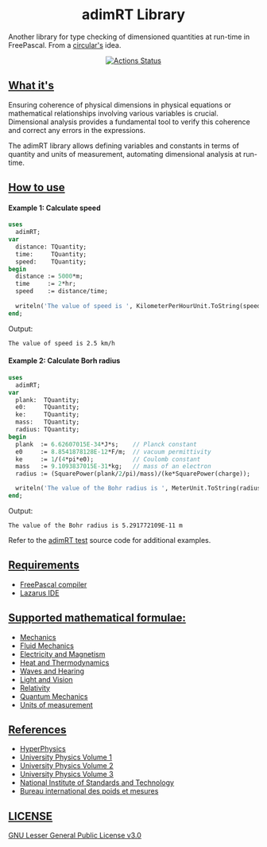 # <center>adimRT Library</center>

Another library for type checking of dimensioned quantities at run-time in FreePascal. From a [circular's](https://github.com/circular17/DimPas) idea.

[<center>![Actions Status](https://github.com/melchiorrecaruso/ADimRT/workflows/build-test/badge.svg)</center>](https://github.com/melchiorrecaruso/ADimRT/actions)

## <u>What it's </u>

Ensuring coherence of physical dimensions in physical equations or mathematical relationships involving various variables is crucial. Dimensional analysis provides a fundamental tool to verify this coherence and correct any errors in the expressions.

The adimRT library allows defining variables and constants in terms of quantity and units of measurement, automating dimensional analysis at run-time.

## <u>How to use</u>

#### Example 1: Calculate speed
``` pas
uses
  adimRT;
var 
  distance: TQuantity;
  time:     TQuantity;
  speed:    TQuantity;  
begin
  distance := 5000*m;
  time     := 2*hr;
  speed    := distance/time;
  
  writeln('The value of speed is ', KilometerPerHourUnit.ToString(speed);
end;
```
Output: 
``` 
The value of speed is 2.5 km/h
``` 
#### Example 2: Calculate Borh radius
``` pas
uses
  adimRT;
var 
  plank:  TQuantity;
  e0:     TQuantity;
  ke:     TQuantity;  
  mass:   TQuantity;
  radius: TQuantity;
begin
  plank  := 6.62607015E-34*J*s;    // Planck constant
  e0     := 8.8541878128E-12*F/m;  // vacuum permittivity
  ke     := 1/(4*pi*e0);           // Coulomb constant
  mass   := 9.1093837015E-31*kg;   // mass of an electron
  radius := (SquarePower(plank/2/pi)/mass)/(ke*SquarePower(charge)); 

  writeln('The value of the Bohr radius is ', MeterUnit.ToString(radius, 10, 10, []));      
end;
```
Output: 
``` 
The value of the Bohr radius is 5.291772109E-11 m
``` 

Refer to the [adimRT test](adimtest.pas) source code for additional examples.

## <u>Requirements</u>

- [FreePascal compiler](https://www.freepascal.org)
- [Lazarus IDE](https://www.lazarus-ide.org)

## <u>Supported mathematical formulae:<u>

- [Mechanics](doc/mechanics.md)
- [Fluid Mechanics](doc/fluidmechanics.md)
- [Electricity and Magnetism](doc/electricityandmagnetism.md)
- [Heat and Thermodynamics](doc/heatandthermodynamics.md)
- [Waves and Hearing](doc/waves.md)
- [Light and Vision](doc/lightandvision.md)
- [Relativity](doc/relativity.md)
- [Quantum Mechanics](doc/quantummechanics.md)
- [Units of measurement](doc/unitsofmeasurement.md)

## References

- [HyperPhysics](http://hyperphysics.phy-astr.gsu.edu/hbase/hframe.html)
- [University Physics Volume 1](https://openstax.org/details/books/university-physics-volume-1)
- [University Physics Volume 2](https://openstax.org/details/books/university-physics-volume-2)
- [University Physics Volume 3](https://openstax.org/details/books/university-physics-volume-3)
- [National Institute of Standards and Technology](https://www.nist.gov/pml/owm/metric-si/si-units)
- [Bureau international des poids et mesures](https://www.bipm.org/en/)

## LICENSE

[GNU Lesser General Public License v3.0](https://github.com/melchiorrecaruso/ADimRT/blob/main/LICENSE)
